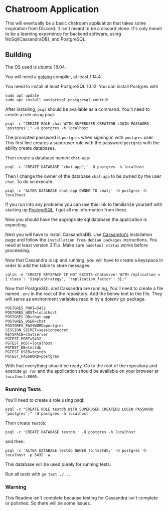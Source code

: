 # Chatroom Application

This will eventually be a basic chatroom application that takes some inspiration
from Discord. It isn't meant to be a discord clone. It's only meant to be a learning 
experience for backend software, using NoSql(CassandraDB), and PostgreSQL.

## Building

The OS used is ubuntu 18.04.

You will need a [golang](https://golang.org/dl/) compiler, at least 1.14.4. 

You need to install at least PostgreSQL 10.12.
You can install Postgres with 
```
sudo apt update
sudo apt install postgresql postgresql-contrib
```
After installing, `psql` should be available as a command. 
You'll need to create a role using psql:
```
psql -c "CREATE ROLE chat WITH SUPERUSER CREATEDB LOGIN PASSWORD 'postgres';" -U postgres -h localhost
```
The prompted password is `postgres` when signing in with `postgres` user.
This first line creates a superuser role with the password `postgres` with the ability create databases.

Then create a database named `chat-app`:
```
psql -c 'CREATE DATABASE "chat-app";' -U postgres -h localhost
```

Then I change the owner of the database `chat-app` to be owned by the user `chat`. 
To do so execute:
```
psql -c 'ALTER DATABASE chat-app OWNER TO chat;' -U postgres -h localhost
```
If you run into any problems you can use this link to familiarize yourself with starting up [PostgreSQL](https://www.digitalocean.com/community/tutorials/how-to-install-and-use-postgresql-on-ubuntu-18-04). 
I got all my information from there. 

Now you should have the appropriate sql database the application is expecting.

Next you will have to install CassandraDB.
Use [Cassandra's](https://cassandra.apache.org/download/) installation page and follow the `installation from debian packages` instructions.
You need at least version 3.11.x. Make sure `nodetool status` works before proceeding. 

Now that Cassandra is up and running, you will have to create a keyspace in order to add the table to store messages:
```
cqlsh -e "CREATE KEYSPACE IF NOT EXISTS chatserver WITH replication = {'class': 'SimpleStrategy', 'replication_factor': 3};"
```
Now that PostgreSQL and Cassandra are running, You'll need to create a file named `.env` in the root of the repository.
Add the below text to the file. They will serve as environment variables read in by a dotenv go package.
```
POSTGRES_PORT=5432
POSTGRES_HOST=localhost
POSTGRES_DB=chat-app
POSTGRES_USER=chat
POSTGRES_PASSWORD=postgres
SESSION_SECRET=sessionsecret
KEYSPACE=chatserver
PGTEST_PORT=5432
PGTEST_HOST=localhost
PGTEST_DB=testdb
PGTEST_USER=testdb
PGTEST_PASSWORD=postgres
```
With that everything should be ready. Go to the root of the repository and execute `go run` and the application should
be available on your browser at `localhost:8000`.


### Running Tests
You'll need to create a role using psql:
```
psql -c "CREATE ROLE testdb WITH SUPERUSER CREATEDB LOGIN PASSWORD 'postgres';" -U postgres -h localhost
```
Then create `testdb`:
```
psql -c 'CREATE DATABASE testdb;' -U postgres -h localhost
```
and then:
```
psql -c 'ALTER DATABASE testdb OWNER to testdb;' -U postgres -h localhost -p 5432 -w
```
This database will be used purely for running tests. 

Run all tests with `go test ./...`

### Warning
This Readme isn't complete because testing for Cassandra isn't complete or polished. 
So there will be some issues. 

